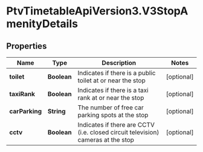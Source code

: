 # PtvTimetableApiVersion3.V3StopAmenityDetails

## Properties
Name | Type | Description | Notes
------------ | ------------- | ------------- | -------------
**toilet** | **Boolean** | Indicates if there is a public toilet at or near the stop | [optional] 
**taxiRank** | **Boolean** | Indicates if there is a taxi rank at or near the stop | [optional] 
**carParking** | **String** | The number of free car parking spots at the stop | [optional] 
**cctv** | **Boolean** | Indicates if there are CCTV (i.e. closed circuit television) cameras at the stop | [optional] 
